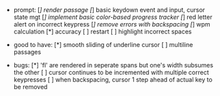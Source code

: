 * prompt:
[*] render passage
[*] basic keydown event and input, cursor state mgt
[*] implement basic color-based progress tracker
[*] red letter alert on incorrect keypress
[*] remove errors with backspacing
[*] wpm calculation
[*] accuracy
[ ] restart
[ ] highlight incorrect spaces

* good to have:
[*] smooth sliding of underline cursor
[ ] multiline passages

* bugs:
[*] 'fl' are rendered in seperate spans but one's width subsumes the other
[ ] cursor continues to be incremented with multiple correct keypresses
[ ] when backspacing, cursor 1 step ahead of actual key to be removed